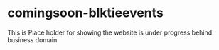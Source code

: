 # comingsoon-blktieevents
This is Place holder for showing the website is under progress behind business domain
